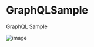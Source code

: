 # GraphQLSample
GraphQL Sample

![image](https://user-images.githubusercontent.com/19554935/45194550-85028580-b221-11e8-9852-8d942f9e834a.png)

